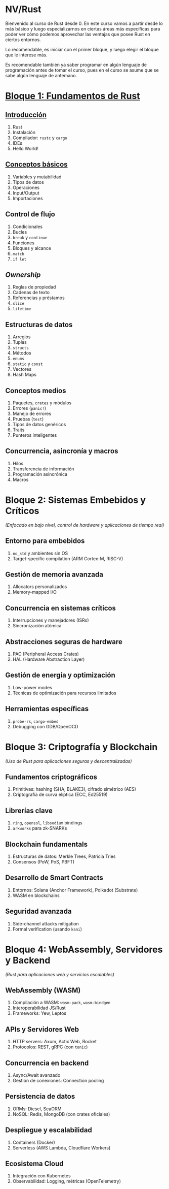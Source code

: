 # NV/Rust

Bienvenido al curso de Rust desde 0. En este curso vamos a partir desde lo más básico y luego especializarnos en ciertas áreas más específicas para poder ver cómo podemos aprovechar las ventajas que posee Rust en ciertos entornos.

Lo recomendable, es iniciar con el primer bloque, y luego elegir el bloque que le interese más.

Es recomendable también ya saber programar en algún lenguaje de programación antes de tomar el curso, pues en el curso se asume que se sabe algún lenguaje de antemano.

# [Bloque 1: Fundamentos de Rust](./Bloque%201%20-%20Fundamentos%20de%20Rust/)

## [Introducción](./Bloque%201%20-%20Fundamentos%20de%20Rust/1.1%20-%20Introducción/Introducción.md)
1. Rust
2. Instalación
3. Compilador: `rustc` y `cargo`
4. IDEs
5. Hello World!

## [Conceptos básicos](./Bloque%201%20-%20Fundamentos%20de%20Rust/1.2%20-%20Conceptos%20básicos/ConceptosBásicos.md)
1. Variables y mutabilidad
2. Tipos de datos
3. Operaciones
4. Input/Output
5. Importaciones

## Control de flujo
1. Condicionales
2. Bucles
3. `break` y `continue`
4. Funciones
5. Bloques y alcance
6. `match`
7. `if let`

## _Ownership_
1. Reglas de propiedad
2. Cadenas de texto
3. Referencias y préstamos
4. `slice`
5. `lifetime`

## Estructuras de datos
1. Arreglos
2. Tuplas
3. `structs`
4. Métodos
5. `enums`
6. `static` y `const`
7. Vectores
8. Hash Maps

## Conceptos medios
1. Paquetes, `crates` y módulos
2. Errores (`panic!`)
3. Manejo de errores
4. Pruebas (`test`)
5. Tipos de datos genéricos
6. Traits
7. Punteros inteligentes

## Concurrencia, asincronía y macros
1. Hilos
2. Transferencia de información
3. Programación asincrónica
4. Macros

# Bloque 2: Sistemas Embebidos y Críticos  
*(Enfocado en bajo nivel, control de hardware y aplicaciones de tiempo real)*  
## Entorno para embebidos
1. `no_std` y ambientes sin OS  
2. Target-specific compilation (ARM Cortex-M, RISC-V)  

## Gestión de memoria avanzada  
1. Allocators personalizados  
2. Memory-mapped I/O  

## Concurrencia en sistemas críticos 
1. Interrupciones y manejadores (ISRs)  
2. Sincronización atómica  

## Abstracciones seguras de hardware  
1. PAC (Peripheral Access Crates)  
2. HAL (Hardware Abstraction Layer)  

## Gestión de energía y optimización
1. Low-power modes  
2. Técnicas de optimización para recursos limitados  

## Herramientas específicas
1. `probe-rs`, `cargo-embed`  
2. Debugging con GDB/OpenOCD  

# Bloque 3: Criptografía y Blockchain  
*(Uso de Rust para aplicaciones seguras y descentralizadas)*  

## Fundamentos criptográficos  
1. Primitivas: hashing (SHA, BLAKE3), cifrado simétrico (AES) 
2. Criptografía de curva elíptica (ECC, Ed25519)  

## Librerías clave  
1. `ring`, `openssl`, `libsodium` bindings  
2. `arkworks` para zk-SNARKs  

## Blockchain fundamentals  
1. Estructuras de datos: Merkle Trees, Patricia Tries  
2. Consensos (PoW, PoS, PBFT)  

## Desarrollo de Smart Contracts  
1. Entornos: Solana (Anchor Framework), Polkadot (Substrate)  
2. WASM en blockchains  

## Seguridad avanzada
1. Side-channel attacks mitigation  
2. Formal verification (usando `kani`)  

# Bloque 4: WebAssembly, Servidores y Backend  
*(Rust para aplicaciones web y servicios escalables)*  

## WebAssembly (WASM)  
1. Compilación a WASM: `wasm-pack`, `wasm-bindgen` 
2. Interoperabilidad JS/Rust  
3. Frameworks: Yew, Leptos  

## APIs y Servidores Web  
1. HTTP servers: Axum, Actix Web, Rocket  
2. Protocolos: REST, gRPC (con `tonic`)  

## Concurrencia en backend  
1. Async/Await avanzado  
2. Gestión de conexiones: Connection pooling  

## Persistencia de datos  
1. ORMs: Diesel, SeaORM  
2. NoSQL: Redis, MongoDB (con crates oficiales)  

## Despliegue y escalabilidad
1. Containers (Docker)  
2. Serverless (AWS Lambda, Cloudflare Workers)  

## Ecosistema Cloud
1. Integración con Kubernetes  
2. Observabilidad: Logging, métricas (OpenTelemetry)  
